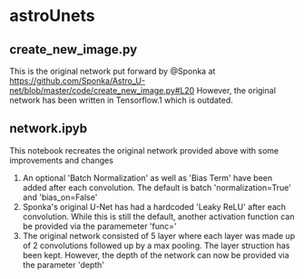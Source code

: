# astroUnets

## create_new_image.py

This is the original network put forward by @Sponka at https://github.com/Sponka/Astro_U-net/blob/master/code/create_new_image.py#L20
However, the original network has been written in Tensorflow.1 which is outdated.

## network.ipyb

This notebook recreates the original network provided above with some improvements and changes

1) An optional 'Batch Normalization' as well as 'Bias Term' have been added after each convolution. The default is batch 'normalization=True' and 'bias_on=False'
2) Sponka's original U-Net has had a hardcoded 'Leaky ReLU' after each convolution. While this is still the default, another activation function can be provided via the paramemeter 'func='
3) The original network consisted of 5 layer where each layer was made up of 2 convolutions followed up by a  max pooling. The layer struction has been kept. However, the depth of the network can now be provided via the parameter 'depth'
